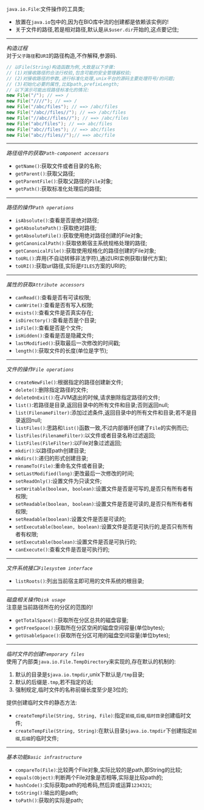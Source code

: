 `java.io.File`:文件操作的工具类;  
- 放置在`java.io`包中的,因为在BIO库中流的创建都是依赖该实例的!  
- 关于文件的路径,若是相对路径,默认是从`$user.dir`开始的,这点要记住;  

---  
_构造过程_  
对于`父子路径`和`URI`的路径构造,不作解释,参源码.  
```java
// 以File(String)构造函数为例,大致是以下步骤:
// (1)对接收路径的合法行校验,包含可能的安全管理器校验;
// (2)对接收路径的参数,进行标准化处理,unix平台的源码主要处理符号/的问题;
// (3)初始化必要的属性,比如path,prefixLength;
// 以下演示可能出现路径标准化的情况:
new File("/"); // ==> /
new File("////"); // ==> /
new File("/abc/files"); // ==> /abc/files
new File("/abc//files//"); // ==> /abc/files
new File("//abc//files//"); // ==> /abc/files
new File("abc/files"); // ==> abc/files
new File("abc//files"); // ==> abc/files
new File("abc//files//");// ==> abc/file
```  
---  
_路径组件的获取`Path-component accessors`_  
- `getName()`:获取文件或者目录的名称;  
- `getParent()`:获取父路径;  
- `getParentFile()`:获取父路径的`File`对象;  
- `getPath()`:获取标准化处理后的路径;  

---  
_路径的操作`Path operations`_  
- `isAbsolute()`:查看是否是绝对路径;  
- `getAbsolutePath()`:获取绝对路径;  
- `getAbsoluteFile()`:获取使用绝对路径创建的File对象;  
- `getCanonicalPath()`:获取依赖宿主系统规格处理的路径;  
- `getCanonicalFile()`:获取使用规格化的路径创建的File对象;  
- `toURL()`:弃用(不自动转移非法字符),通过URI实例获取(替代方案);  
- `toURI()`:获取url路径,实际是`FILES`方案的URI的;  

---  
_属性的获取`Attribute accessors`_  
- `canRead()`:查看是否有可读权限;  
- `canWrite()`:查看是否有写入权限;  
- `exists()`:查看文件是否真实存在;  
- `isDirectory()`:查看是否是个目录;  
- `isFile()`:查看是否是个文件;  
- `isHidden()`:查看是否是隐藏文件;  
- `lastModified()`:获取最后一次修改的时间戳;  
- `length()`:获取文件的长度(单位是字节);  

---  
_文件的操作`File operations`_  
- `createNewFile()`:根据指定的路径创建新文件;  
- `delete()`:删除指定路径的文件;  
- `deleteOnExit()`:在JVM退出的时候,请求删除指定路径的文件;  
- `list()`:若路径是目录,返回目录中的所有文件和目录;否则返回null;  
- `list(FilenameFilter)`:添加过滤条件,返回目录中的所有文件和目录;若不是目录返回null;  
- `listFiles()`:思路和`list()`函数一致,不过内部循环创建了`File`的实例而已;  
- `listFiles(FilenameFilter)`:以文件或者目录名称过滤返回;  
- `listFiles(FileFilter)`:以File对象过滤返回;  
- `mkdir()`:以路径path创建目录;  
- `mkdirs()`:递归的形式创建目录;  
- `renameTo(File)`:重命名文件或者目录;  
- `setLastModified(long)`:更改最后一次修改的时间;  
- `setReadOnly()`:设置文件为只读文件;  
- `setWritable(boolean, boolean)`:设置文件是否是可写的,是否只有所有者有权限;  
- `setReadable(boolean, boolean)`:设置文件是否是可读的,是否只有所有者有权限;  
- `setReadable(boolean)`:设置文件是否是可读的;  
- `setExecutable(boolean, boolean)`:设置文件是否是可执行的,是否只有所有者有权限;  
- `setExecutable(boolean)`:设置文件是否是可执行的;  
- `canExecute()`:查看文件是否是可执行的;  

---  
_文件系统接口`Filesystem interface`_  
- `listRoots()`:列出当前宿主即可用的文件系统的根目录;  

---  
_磁盘相关操作`Disk usage`_  
注意是当前路径所在的分区的范围的!  
- `getTotalSpace()`:获取所在分区总共的磁盘容量;  
- `getFreeSpace()`:获取所在分区空闲的磁盘空间容量(单位bytes);  
- `getUsableSpace()`:获取所在分区可用的磁盘空间容量(单位bytes);  

---  
_临时文件的创建`Temporary files`_  
使用了内部类`java.io.File.TempDirectory`来实现的,存在默认的机制的:  
1. 默认的目录是`$java.io.tmpdir`,unix下默认是`/tmp`目录;  
1. 默认的后缀是`.tmp`,若不指定的话;  
1. 强制规定,临时文件的名称前缀长度至少是3位的;  

提供创建临时文件的静态方法:  
- `createTempFile(String, String, File)`:指定`前缀`,`后缀`,`临时目录`创建临时文件;  
- `createTempFile(String, String)`:在默认目录`$java.io.tmpdir`下创建指定`前缀`,`后缀`的临时文件;  

---  
_基本功能`Basic infrastructure`_  
- `compareTo(File)`:比较两个File对象,实际比较的是path,即String的比较;  
- `equals(Object)`:判断两个File对象是否相等,实际是比较path的;  
- `hashCode()`:实际获取path的哈希码,然后异或运算`1234321`;  
- `toString()`:输出的是path;
- `toPath()`:获取的实际是path;  
